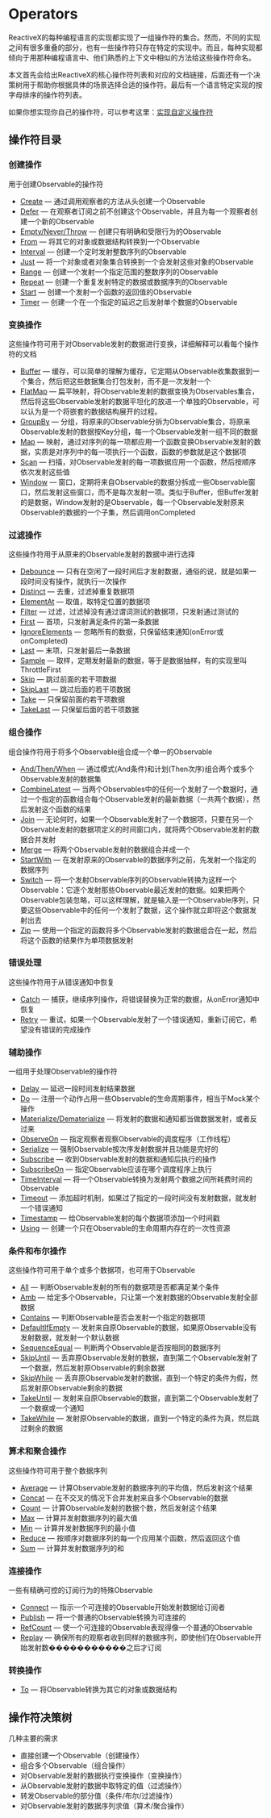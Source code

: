Operators
======

ReactiveX的每种编程语言的实现都实现了一组操作符的集合。然而，不同的实现之间有很多重叠的部分，也有一些操作符只存在特定的实现中。而且，每种实现都倾向于用那种编程语言中、他们熟悉的上下文中相似的方法给这些操作符命名。

本文首先会给出ReactiveX的核心操作符列表和对应的文档链接，后面还有一个决策树用于帮助你根据具体的场景选择合适的操作符。最后有一个语言特定实现的按字母排序的操作符列表。

如果你想实现你自己的操作符，可以参考这里：[实现自定义操作符](topics/Implementing-Your-Own-Operators.md)

## 操作符目录

### 创建操作

用于创建Observable的操作符

* [Create](operators/Create.md) — 通过调用观察者的方法从头创建一个Observable
* [Defer](operators/Defer.md) — 在观察者订阅之前不创建这个Observable，并且为每一个观察者创建一个新的Observable
* [Empty/Never/Throw](operators/Empty.md) — 创建只有明确和受限行为的Observable
* [From](operators/From.md) — 将其它的对象或数据结构转换到一个Observable
* [Interval](operators/Interval.md) — 创建一个定时发射整数序列的Observable
* [Just](operators/Just.md) — 将一个对象或者对象集合转换到一个会发射这些对象的Observable
* [Range](operators/Range.md) — 创建一个发射一个指定范围的整数序列的Observable
* [Repeat](operators/Repeat.md) — 创建一个重复发射特定的数据或数据序列的Observable
* [Start](operators/Start.md) — 创建一个发射一个函数的返回值的Observable
* [Timer](operators/Timer.md) — 创建一个在一个指定的延迟之后发射单个数据的Observable

### 变换操作

这些操作符可用于对Observable发射的数据进行变换，详细解释可以看每个操作符的文档

* [Buffer](operators/Buffer.md) — 缓存，可以简单的理解为缓存，它定期从Observable收集数据到一个集合，然后把这些数据集合打包发射，而不是一次发射一个
* [FlatMap](operators/FlatMap.md) — 扁平映射，将Observable发射的数据变换为Observables集合，然后将这些Observable发射的数据平坦化的放进一个单独的Observable，可以认为是一个将嵌套的数据结构展开的过程。
* [GroupBy](operators/GroupBy.md) — 分组，将原来的Observable分拆为Observable集合，将原来Observable发射的数据按Key分组，每一个Observable发射一组不同的数据
* [Map](operators/Map.md) — 映射，通过对序列的每一项都应用一个函数变换Observable发射的数据，实质是对序列中的每一项执行一个函数，函数的参数就是这个数据项
* [Scan](operators/Scan.md) — 扫描，对Observable发射的每一项数据应用一个函数，然后按顺序依次发射这些值
* [Window](operators/Window.md) — 窗口，定期将来自Observable的数据分拆成一些Observable窗口，然后发射这些窗口，而不是每次发射一项。类似于Buffer，但Buffer发射的是数据，Window发射的是Observable，每一个Observable发射原来Observable的数据的一个子集，然后调用onCompleted

### 过滤操作

这些操作符用于从原来的Observable发射的数据中进行选择

* [Debounce](operators/Debounce.md) — 只有在空闲了一段时间后才发射数据，通俗的说，就是如果一段时间没有操作，就执行一次操作
* [Distinct](operators/Distinct.md) — 去重，过滤掉重复数据项
* [ElementAt](ElementAt.md) — 取值，取特定位置的数据项
* [Filter](operators/Filter.md) — 过滤，过滤掉没有通过谓词测试的数据项，只发射通过测试的
* [First](operators/First.md) — 首项，只发射满足条件的第一条数据
* [IgnoreElements](operators/IgnoreElements.md) — 忽略所有的数据，只保留结束通知(onError或onCompleted)
* [Last](operators/Last.md) — 末项，只发射最后一条数据
* [Sample](operators/Sample.md) — 取样，定期发射最新的数据，等于是数据抽样，有的实现里叫ThrottleFirst
* [Skip](operators/Skip.md) — 跳过前面的若干项数据
* [SkipLast](operators/SkipLast.md) — 跳过后面的若干项数据
* [Take](operators/Take.md) — 只保留前面的若干项数据
* [TakeLast](operators/TakeLast.md) — 只保留后面的若干项数据

### 组合操作

组合操作符用于将多个Observable组合成一个单一的Observable

* [And/Then/When](operators/And.md) — 通过模式(And条件)和计划(Then次序)组合两个或多个Observable发射的数据集
* [CombineLatest](operators/CombineLatest.md) — 当两个Observables中的任何一个发射了一个数据时，通过一个指定的函数组合每个Observable发射的最新数据（一共两个数据），然后发射这个函数的结果
* [Join](operators/Join.md) — 无论何时，如果一个Observable发射了一个数据项，只要在另一个Observable发射的数据项定义的时间窗口内，就将两个Observable发射的数据合并发射
* [Merge](operators/Merge.md) — 将两个Observable发射的数据组合并成一个
* [StartWith](operators/StartWith.md) — 在发射原来的Observable的数据序列之前，先发射一个指定的数据序列
* [Switch](operators/Switch.md) — 将一个发射Observable序列的Observable转换为这样一个Observable：它逐个发射那些Observable最近发射的数据。如果把两个Observable包装忽略，可以这样理解，就是输入是一个Observable序列，只要这些Observable中的任何一个发射了数据，这个操作就立即将这个数据发射出去
* [Zip](operators/Zip.md) — 使用一个指定的函数将多个Observable发射的数据组合在一起，然后将这个函数的结果作为单项数据发射


### 错误处理

这些操作符用于从错误通知中恢复

* [Catch](operators/Catch.md) — 捕获，继续序列操作，将错误替换为正常的数据，从onError通知中恢复
* [Retry](operators/Retry.md) — 重试，如果一个Observable发射了一个错误通知，重新订阅它，希望没有错误的完成操作

### 辅助操作

一组用于处理Observable的操作符

* [Delay](operators/Delay.md) — 延迟一段时间发射结果数据
* [Do](operators/Do.md) — 注册一个动作占用一些Observable的生命周期事件，相当于Mock某个操作
* [Materialize/Dematerialize](operators/Materialize.md) — 将发射的数据和通知都当做数据发射，或者反过来
* [ObserveOn](operators/ObserveOn.md) — 指定观察者观察Observable的调度程序（工作线程）
* [Serialize](operators/Serialize.md) — 强制Observable按次序发射数据并且功能是完好的
* [Subscribe](operators/Subscribe.md) — 收到Observable发射的数据和通知后执行的操作
* [SubscribeOn](operators/SubscribeOn.md) — 指定Observable应该在哪个调度程序上执行
* [TimeInterval](operators/TimeInterval.md) — 将一个Observable转换为发射两个数据之间所耗费时间的Observable
* [Timeout](operators/Timeout.md) — 添加超时机制，如果过了指定的一段时间没有发射数据，就发射一个错误通知
* [Timestamp](operators/Timestamp.md) — 给Observable发射的每个数据项添加一个时间戳
* [Using](operators/Using.md) — 创建一个只在Observable的生命周期内存在的一次性资源

### 条件和布尔操作

这些操作符可用于单个或多个数据项，也可用于Observable

* [All](operators/Conditional.md#All) — 判断Observable发射的所有的数据项是否都满足某个条件
* [Amb](operators/Conditional.md#Amb) — 给定多个Observable，只让第一个发射数据的Observable发射全部数据
* [Contains](operators/Conditional.md#Contains) — 判断Observable是否会发射一个指定的数据项
* [DefaultIfEmpty](operators/Conditional.md#DefaultIfEmpty) — 发射来自原Observable的数据，如果原Observable没有发射数据，就发射一个默认数据
* [SequenceEqual](operators/Conditional.md#SequenceEqual) — 判断两个Observable是否按相同的数据序列
* [SkipUntil](operators/Conditional.md#SkipUntil) — 丢弃原Observable发射的数据，直到第二个Observable发射了一个数据，然后发射原Observable的剩余数据
* [SkipWhile](operators/Conditional.md#SkipWhile) — 丢弃原Observable发射的数据，直到一个特定的条件为假，然后发射原Observable剩余的数据
* [TakeUntil](operators/Conditional.md#TakeUntil) — 发射来自原Observable的数据，直到第二个Observable发射了一个数据或一个通知
* [TakeWhile](operators/Conditional.md#TakeWhile) — 发射原Observable的数据，直到一个特定的条件为真，然后跳过剩余的数据

### 算术和聚合操作

这些操作符可用于整个数据序列

* [Average](operators/Mathematical.md#Average) — 计算Observable发射的数据序列的平均值，然后发射这个结果
* [Concat](operators/Mathematical.md#Concat) — 在不交叉的情况下合并发射来自多个Observable的数据
* [Count](operators/Mathematical.md#Count) — 计算Observable发射的数据个数，然后发射这个结果
* [Max](operators/Mathematical.md#Max) — 计算并发射数据序列的最大值
* [Min](operators/Mathematical.md#Min) — 计算并发射数据序列的最小值
* [Reduce](operators/Mathematical.md#Reduce) — 按顺序对数据序列的每一个应用某个函数，然后返回这个值
* [Sum](operators/Mathematical.md#Sum) — 计算并发射数据序列的和

### 连接操作

一些有精确可控的订阅行为的特殊Observable

* [Connect](operators/Connect.md) — 指示一个可连接的Observable开始发射数据给订阅者
* [Publish](operators/Publish.md) — 将一个普通的Observable转换为可连接的
* [RefCount](operators/RefCount.md) — 使一个可连接的Observable表现得像一个普通的Observable
* [Replay](operators/Replay.md) — 确保所有的观察者收到同样的数据序列，即使他们在Observable开始发射数�����������之后才订阅

### 转换操作

* [To](operators/To.md) — 将Observable转换为其它的对象或数据结构


## 操作符决策树

几种主要的需求

* 直接创建一个Observable（创建操作）
* 组合多个Observable（组合操作）
* 对Observable发射的数据执行变换操作（变换操作）
* 从Observable发射的数据中取特定的值（过滤操作）
* 转发Observable的部分值（条件/布尔/过滤操作）
* 对Observable发射的数据序列求值（算术/聚合操作）
